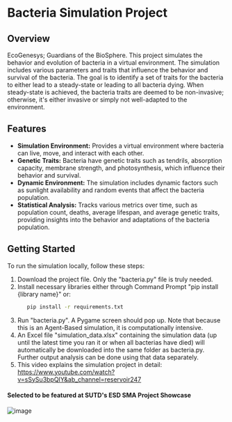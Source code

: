 # Bacteria Simulation Project

## Overview
EcoGenesys; Guardians of the BioSphere. This project simulates the behavior and evolution of bacteria in a virtual environment. The simulation includes various parameters and traits that influence the behavior and survival of the bacteria. The goal is to identify a set of traits for the bacteria to either lead to a steady-state or leading to all bacteria dying. When steady-state is achieved, the bacteria traits are deemed to be non-invasive; otherwise, it's either invasive or simply not well-adapted to the environment.

## Features
- **Simulation Environment:** Provides a virtual environment where bacteria can live, move, and interact with each other.
- **Genetic Traits:** Bacteria have genetic traits such as tendrils, absorption capacity, membrane strength, and photosynthesis, which influence their behavior and survival.
- **Dynamic Environment:** The simulation includes dynamic factors such as sunlight availability and random events that affect the bacteria population.
- **Statistical Analysis:** Tracks various metrics over time, such as population count, deaths, average lifespan, and average genetic traits, providing insights into the behavior and adaptations of the bacteria population.

## Getting Started
To run the simulation locally, follow these steps:

1. Download the project file. Only the "bacteria.py" file is truly needed.
2. Install necessary libraries either through Command Prompt "pip install {library name}" or:
   ```bash
      pip install -r requirements.txt
3. Run "bacteria.py". A Pygame screen should pop up. Note that because this is an Agent-Based simulation, it is computationally intensive.
4. An Excel file "simulation_data.xlsx" containing the simulation data (up until the latest time you ran it or when all bacterias have died) will automatically be downloaded into the same folder as bacteria.py. Further output analysis can be done using that data separately.
5. This video explains the simulation project in detail: https://www.youtube.com/watch?v=sSySu3bpQIY&ab_channel=reservoir247

#### Selected to be featured at SUTD's ESD SMA Project Showcase
![image](https://github.com/ibra2407/bacteria/showcase.jpg)



